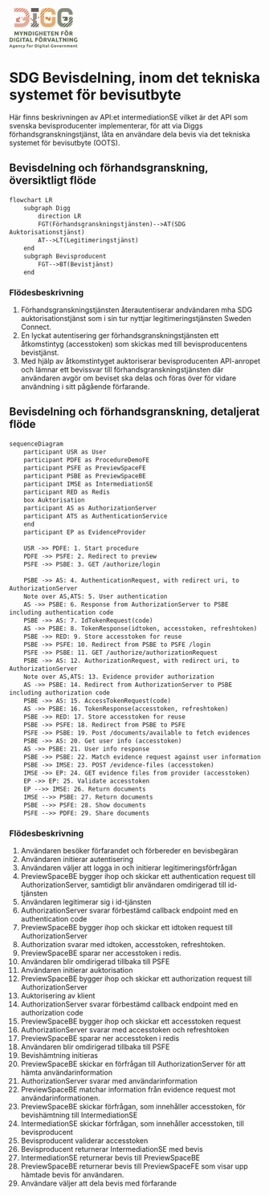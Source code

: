 ![Logo](/images/digg.png)

# SDG Bevisdelning, inom det tekniska systemet för bevisutbyte
Här finns beskrivningen av API:et intermediationSE vilket är det API som svenska bevisproducenter implementerar, för att via Diggs förhandsgranskningstjänst, låta en användare dela bevis via det tekniska systemet för bevisutbyte (OOTS).

## Bevisdelning och förhandsgranskning, översiktligt flöde
```mermaid
flowchart LR
    subgraph Digg
        direction LR
        FGT(Förhandsgranskningstjänsten)-->AT(SDG Auktorisationstjänst)
        AT-->LT(Legitimeringstjänst)
    end
    subgraph Bevisproducent 
        FGT-->BT(Bevistjänst)
    end
```

### Flödesbeskrivning
1. Förhandsgranskningstjänsten återautentiserar andvändaren mha SDG auktorisationstjänst som i sin tur nyttjar legitimeringstjänsten Sweden Connect.
2. En lyckat autentisering ger förhandsgranskningstjänsten ett åtkomstintyg (accesstoken) som skickas med till bevisproducentens bevistjänst. 
3. Med hjälp av åtkomstintyget auktoriserar bevisproducenten API-anropet och lämnar ett bevissvar till förhandsgranskningstjänsten där användaren avgör om beviset ska delas och föras över för vidare användning i sitt pågående förfarande. 

## Bevisdelning och förhandsgranskning, detaljerat flöde
```mermaid
sequenceDiagram
    participant USR as User
    participant PDFE as ProcedureDemoFE
    participant PSFE as PreviewSpaceFE
    participant PSBE as PreviewSpaceBE
    participant IMSE as IntermediationSE
    participant RED as Redis
    box Auktorisation
    participant AS as AuthorizationServer
    participant ATS as AuthenticationService
    end
    participant EP as EvidenceProvider

    USR ->> PDFE: 1. Start procedure
    PDFE ->> PSFE: 2. Redirect to preview
    PSFE ->> PSBE: 3. GET /authorize/login

    PSBE ->> AS: 4. AuthenticationRequest, with redirect uri, to AuthorizationServer
    Note over AS,ATS: 5. User authentication
    AS ->> PSBE: 6. Response from AuthorizationServer to PSBE including authentication code
    PSBE ->> AS: 7. IdTokenRequest(code)
    AS ->> PSBE: 8. TokenResponse(idtoken, accesstoken, refreshtoken)
    PSBE ->> RED: 9. Store accesstoken for reuse
    PSBE ->> PSFE: 10. Redirect from PSBE to PSFE /login
    PSFE ->> PSBE: 11. GET /authorize/authorizationRequest
    PSBE ->> AS: 12. AuthorizationRequest, with redirect uri, to AuthorizationServer
    Note over AS,ATS: 13. Evidence provider authorization
    AS ->> PSBE: 14. Redirect from AuthorizationServer to PSBE including authorization code
    PSBE ->> AS: 15. AccessTokenRequest(code)
    AS ->> PSBE: 16. TokenResponse(accesstoken, refreshtoken)
    PSBE ->> RED: 17. Store accesstoken for reuse
    PSBE ->> PSFE: 18. Redirect from PSBE to PSFE
    PSFE ->> PSBE: 19. Post /documents/available to fetch evidences
    PSBE ->> AS: 20. Get user info (accesstoken)
    AS ->> PSBE: 21. User info response
    PSBE ->> PSBE: 22. Match evidence request against user information
    PSBE ->> IMSE: 23. POST /evidence-files (accesstoken)
    IMSE ->> EP: 24. GET evidence files from provider (accesstoken)
    EP ->> EP: 25. Validate accesstoken
    EP -->> IMSE: 26. Return documents
    IMSE -->> PSBE: 27. Return documents
    PSBE -->> PSFE: 28. Show documents
    PSFE -->> PDFE: 29. Share documents
```

### Flödesbeskrivning
1. Användaren besöker förfarandet och förbereder en bevisbegäran
2. Användaren initierar autentisering
3. Användaren väljer att logga in och initierar legitimeringsförfrågan
4. PreviewSpaceBE bygger ihop och skickar ett authentication request till AuthorizationServer, samtidigt blir användaren omdirigerad till id-tjänsten
5. Användaren legitimerar sig i id-tjänsten
6. AuthorizationServer svarar förbestämd callback endpoint med en authentication code
7. PreviewSpaceBE bygger ihop och skickar ett idtoken request till AuthorizationServer
8. Authorization svarar med idtoken, accesstoken, refreshtoken.
9. PreviewSpaceBE sparar ner accesstoken i redis.
10. Användaren blir omdirigerad tillbaka till PSFE
11. Användaren initierar auktorisation
12. PreviewSpaceBE bygger ihop och skickar ett authorization request till AuthorizationServer
13. Auktorisering av klient
14. AuthorizationServer svarar förbestämd callback endpoint med en authorization code
15. PreviewSpaceBE bygger ihop och skickar ett accesstoken request
16. AuthorizationServer svarar med accesstoken och refreshtoken
17. PreviewSpaceBE sparar ner accesstoken i redis
18. Användaren blir omdirigerad tillbaka till PSFE
19. Bevishämtning initieras
20. PreviewSpaceBE skickar en förfrågan till AuthorizationServer för att hämta användarinformation
21. AuthorizationServer svarar med användarinformation
22. PreviewSpaceBE matchar information från evidence request mot användarinformationen.
23. PreviewSpaceBE skickar förfrågan, som innehåller accesstoken, för bevishämtning till IntermediationSE
24. IntermediationSE skickar förfrågan, som innehåller accesstoken, till bevisproducent
25. Bevisproducent validerar accesstoken
26. Bevisproducent returnerar IntermediationSE med bevis
27. IntermediationSE returnerar bevis till PreviewSpaceBE
28. PreviewSpaceBE returnerar bevis till PreviewSpaceFE som visar upp hämtade bevis för användaren.
29. Användare väljer att dela bevis med förfarande

